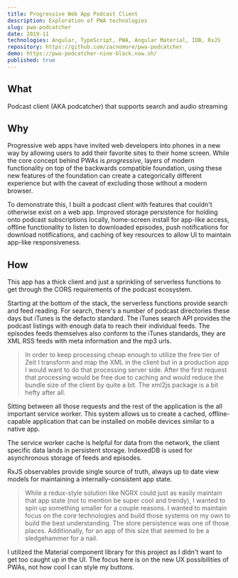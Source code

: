 ```yaml
---
title: Progressive Web App Podcast Client
description: Exploration of PWA technologies
slug: pwa-podcatcher
date: 2019-11
technologies: Angular, TypeScript, PWA, Angular Material, IDB, RxJS
repository: https://github.com/zacnomore/pwa-podcatcher
demo: https://pwa-podcatcher-nine-black.now.sh/
published: true
---
```



## What

Podcast client (AKA podcatcher) that supports search and audio streaming

## Why

Progressive web apps have invited web developers into phones in a new way by allowing users to add their favorite sites to their home screen. While the core concept behind PWAs is _progressive_, layers of modern functionality on top of the backwards compatible foundation, using these new features of the foundation can create a categorically different experience but with the caveat of excluding those without a modern browser.

To demonstrate this, I built a podcast client with features that couldn't otherwise exist on a web app. Improved storage persistence for holding onto podcast subscriptions locally, home-screen install for app-like access, offline functionality to listen to downloaded episodes, push notifications for download notifications, and caching of key resources to allow UI to maintain app-like responsiveness.

## How

This app has a thick client and just a sprinkling of serverless functions to get through the CORS requirements of the podcast ecosystem.

Starting at the bottom of the stack, the serverless functions provide search and feed reading. For search, there's a number of podcast directories these days but iTunes is the defacto standard. The iTunes search API provides the podcast listings with enough data to reach their individual feeds. The episodes feeds themselves also conform to the iTunes standards, they are XML RSS feeds with meta information and the mp3 urls.

> In order to keep processing cheap enough to utilize the free tier of Zeit I transform and map the XML in the client but in a production app I would want to do that processing server side. After the first request that processing would be free due to caching and would reduce the bundle size of the client by quite a bit. The xml2js package is a bit hefty after all.

Sitting between all those requests and the rest of the application is the all important service worker. This system allows us to create a cached, offline-capable application that can be installed on mobile devices similar to a native app.

The service worker cache is helpful for data from the network, the client specific data lands in persistent storage. IndexedDB is used for asynchronous storage of feeds and episodes.

RxJS observables provide single source of truth, always up to date view models for maintaining a internally-consistent app state.

> While a redux-style solution like NGRX could just as easily maintain that app state (not to mention be super cool and trendy), I wanted to spin up something smaller for a couple reasons. I wanted to maintain focus on the core technologies and build those systems on my own to build the best understanding. The store persistence was one of those places. Additionally, for an app of this size that seemed to be a sledgehammer for a nail.

I utilized the Material component library for this project as I didn't want to get too caught up in the UI. The focus here is on the new UX possibilities of PWAs, not how cool I can style my buttons.
